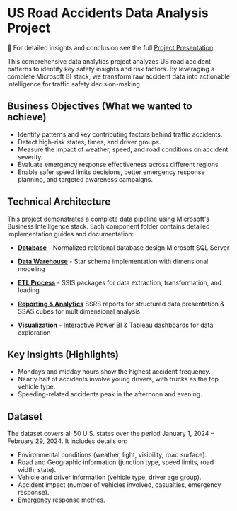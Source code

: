 # US Road Accidents Data Analysis Project


🌟 For detailed insights and conclusion see the full [Project Presentation](https://drive.google.com/file/d/1iqcE8c0RwmU5KiP97YJEceNtrH35SI7v/view?usp=sharing).

This comprehensive data analytics project analyzes US road accident patterns to identify key safety insights and risk factors. By leveraging a complete Microsoft BI stack, we transform raw accident data into actionable intelligence for traffic safety decision-making.

  

## Business Objectives (What we wanted to achieve)

- Identify patterns and key contributing factors behind traffic accidents.
- Detect high-risk states, times, and driver groups.
- Measure the impact of weather, speed, and road conditions on accident severity.
- Evaluate emergency response effectiveness across different regions
- Enable safer speed limits decisions, better emergency response planning, and targeted awareness campaigns.

 

## Technical Architecture

This project demonstrates a complete data pipeline using Microsoft's Business Intelligence stack. Each component folder contains detailed implementation guides and documentation:


- **[Database](./Database)** - Normalized relational database design Microsoft SQL Server

- **[Data Warehouse](./DataWarehouse)** - Star schema implementation with dimensional modeling

- **[ETL Process](./SSIS)** - SSIS packages for data extraction, transformation, and loading

- **[Reporting & Analytics](./SSRS)** SSRS reports for structured data presentation & SSAS cubes for multidimensional analysis

- **[Visualization](./Dashboards)** - Interactive Power BI & Tableau dashboards for data exploration

## Key Insights (Highlights)
- Mondays and midday hours show the highest accident frequency.  
- Nearly half of accidents involve young drivers, with trucks as the top vehicle type.  
- Speeding-related accidents peak in the afternoon and evening.  
 

## Dataset

The dataset covers all 50 U.S. states over the period January 1, 2024 – February 29, 2024. It includes details on:

- Environmental conditions (weather, light, visibility, road surface).
- Road and Geographic information (junction type, speed limits, road width, state).
- Vehicle and driver information (vehicle type, driver age group).
- Accident impact (number of vehicles involved, casualties, emergency response).
- Emergency response metrics.
